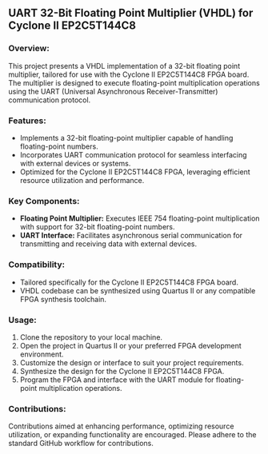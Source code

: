 ## UART 32-Bit Floating Point Multiplier (VHDL) for Cyclone II EP2C5T144C8

### Overview:
This project presents a VHDL implementation of a 32-bit floating point multiplier, tailored for use with the Cyclone II EP2C5T144C8 FPGA board. The multiplier is designed to execute floating-point multiplication operations using the UART (Universal Asynchronous Receiver-Transmitter) communication protocol.

### Features:
- Implements a 32-bit floating-point multiplier capable of handling floating-point numbers.
- Incorporates UART communication protocol for seamless interfacing with external devices or systems.
- Optimized for the Cyclone II EP2C5T144C8 FPGA, leveraging efficient resource utilization and performance.

### Key Components:
- **Floating Point Multiplier:** Executes IEEE 754 floating-point multiplication with support for 32-bit floating-point numbers.
- **UART Interface:** Facilitates asynchronous serial communication for transmitting and receiving data with external devices.

### Compatibility:
- Tailored specifically for the Cyclone II EP2C5T144C8 FPGA board.
- VHDL codebase can be synthesized using Quartus II or any compatible FPGA synthesis toolchain.

### Usage:
1. Clone the repository to your local machine.
2. Open the project in Quartus II or your preferred FPGA development environment.
3. Customize the design or interface to suit your project requirements.
4. Synthesize the design for the Cyclone II EP2C5T144C8 FPGA.
5. Program the FPGA and interface with the UART module for floating-point multiplication operations.

### Contributions:
Contributions aimed at enhancing performance, optimizing resource utilization, or expanding functionality are encouraged. Please adhere to the standard GitHub workflow for contributions.
